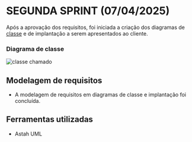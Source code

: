 # SEGUNDA SPRINT (07/04/2025)

Após a aprovação dos requisitos, foi iniciada a criação dos diagramas de [classe](https://github.com/ChristianFernandesLemos/Suporte-T-cnico/blob/main/Backlog/Diagramas/Classe%20chamados.asta) e de implantação a serem apresentados ao cliente.

### Diagrama de classe 
![classe chamado](https://github.com/user-attachments/assets/9a3f3f35-f6dc-40e1-bacc-cb2d0da6618f)

## Modelagem de requisitos
* A modelagem de requisitos em diagramas de classe e implantação foi concluída.

## Ferramentas utilizadas
* Astah UML
